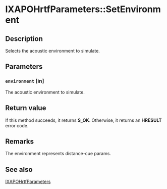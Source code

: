 # IXAPOHrtfParameters::SetEnvironment

## Description

Selects the acoustic environment to simulate.

## Parameters

### `environment` [in]

The acoustic environment to simulate.

## Return value

If this method succeeds, it returns **S_OK**. Otherwise, it returns an **HRESULT** error code.

## Remarks

The environment represents distance-cue params.

## See also

[IXAPOHrtfParameters](https://learn.microsoft.com/windows/desktop/api/hrtfapoapi/nn-hrtfapoapi-ixapohrtfparameters)
